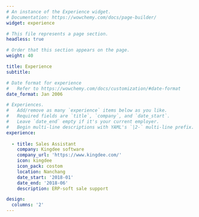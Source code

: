 ```yaml
---
# An instance of the Experience widget.
# Documentation: https://wowchemy.com/docs/page-builder/
widget: experience

# This file represents a page section.
headless: true

# Order that this section appears on the page.
weight: 40

title: Experience
subtitle:

# Date format for experience
#   Refer to https://wowchemy.com/docs/customization/#date-format
date_format: Jan 2006

# Experiences.
#   Add/remove as many `experience` items below as you like.
#   Required fields are `title`, `company`, and `date_start`.
#   Leave `date_end` empty if it's your current employer.
#   Begin multi-line descriptions with YAML's `|2-` multi-line prefix.
experience:
        
  - title: Sales Assistant
    company: Kingdee software
    company_url: 'https://www.kingdee.com/'
    icon: kingdee
    icon_pack: costom
    location: Nanchang
    date_start: '2018-01'
    date_end: '2018-06'
    description: ERP-soft sale support

design:
  columns: '2'
---
```


